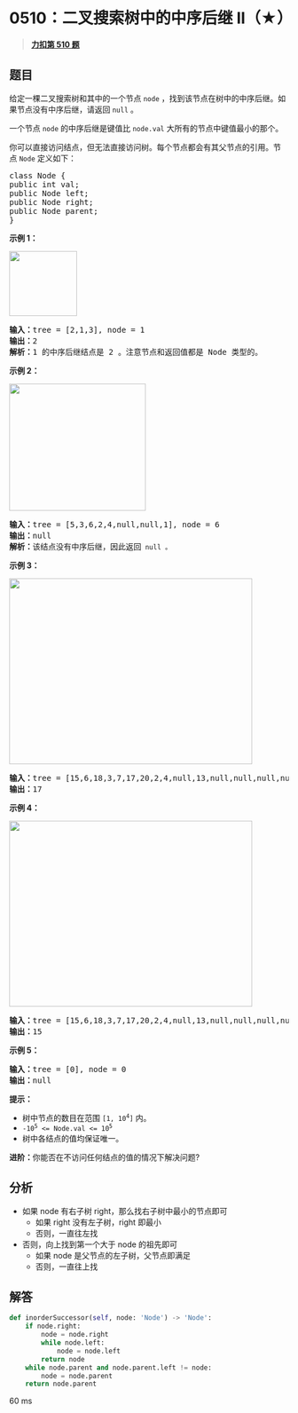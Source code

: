 # 0510：二叉搜索树中的中序后继 II（★）


> <u>**[力扣第 510 题](https://leetcode.cn/problems/inorder-successor-in-bst-ii/)**</u>

## 题目

<p>给定一棵二叉搜索树和其中的一个节点 <code>node</code> ，找到该节点在树中的中序后继。如果节点没有中序后继，请返回 <code>null</code> 。</p>

<p>一个节点 <code>node</code> 的中序后继是键值比 <code>node.val</code> 大所有的节点中键值最小的那个。</p>

<p>你可以直接访问结点，但无法直接访问树。每个节点都会有其父节点的引用。节点 <code>Node</code> 定义如下：</p>

<pre>
class Node {
public int val;
public Node left;
public Node right;
public Node parent;
}</pre>



<p><strong>示例 1：</strong></p>

<p><img alt="" src="https://assets.leetcode.com/uploads/2019/01/23/285_example_1.PNG" style="height: 117px; width: 122px;" /></p>

<pre>
<strong>输入：</strong>tree = [2,1,3], node = 1
<strong>输出：</strong>2
<strong>解析：</strong>1 的中序后继结点是 2 。注意节点和返回值都是 Node 类型的。
</pre>

<p><strong>示例 2：</strong></p>

<p><img alt="" src="https://assets.leetcode.com/uploads/2019/01/23/285_example_2.PNG" style="height: 229px; width: 246px;" /></p>

<pre>
<strong>输入：</strong>tree = [5,3,6,2,4,null,null,1], node = 6
<strong>输出：</strong>null
<strong>解析：</strong>该结点没有中序后继，因此返回<code> null 。</code>
</pre>

<p><strong>示例 3：</strong></p>

<p><img alt="" src="https://assets.leetcode.com/uploads/2019/02/02/285_example_34.PNG" style="height: 335px; width: 438px;" /></p>

<pre>
<strong>输入：</strong>tree = [15,6,18,3,7,17,20,2,4,null,13,null,null,null,null,null,null,null,null,9], node = 15
<strong>输出：</strong>17
</pre>

<p><strong>示例 4：</strong></p>

<p><img alt="" src="https://assets.leetcode.com/uploads/2019/02/02/285_example_34.PNG" style="height: 335px; width: 438px;" /></p>

<pre>
<strong>输入：</strong>tree = [15,6,18,3,7,17,20,2,4,null,13,null,null,null,null,null,null,null,null,9], node = 13
<strong>输出：</strong>15
</pre>

<p><strong>示例 5：</strong></p>

<pre>
<strong>输入：</strong>tree = [0], node = 0
<strong>输出：</strong>null
</pre>



<p><strong>提示：</strong></p>

<ul>
<li>树中节点的数目在范围 <code>[1, 10<sup>4</sup>]</code> 内。</li>
<li><code>-10<sup>5</sup> <= Node.val <= 10<sup>5</sup></code></li>
<li>树中各结点的值均保证唯一。</li>
</ul>



<p><strong>进阶：</strong>你能否在不访问任何结点的值的情况下解决问题?</p>


## 分析

- 如果 node 有右子树 right，那么找右子树中最小的节点即可
	- 如果 right 没有左子树，right 即最小
	- 否则，一直往左找
- 否则，向上找到第一个大于 node 的祖先即可
	- 如果 node 是父节点的左子树，父节点即满足
	- 否则，一直往上找

## 解答

```python
def inorderSuccessor(self, node: 'Node') -> 'Node':
	if node.right:
		node = node.right
		while node.left:
			node = node.left
		return node
	while node.parent and node.parent.left != node:
		node = node.parent
	return node.parent
```

60 ms
